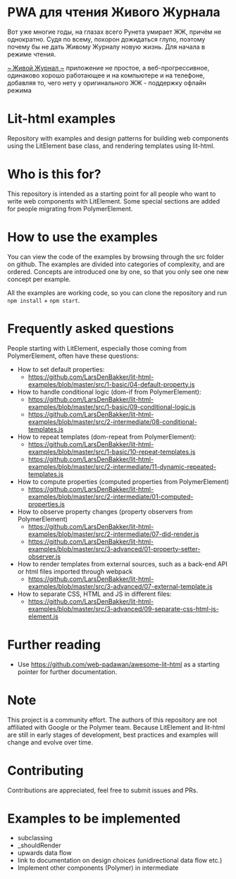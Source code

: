# PWA для чтения Живого Журнала

Вот уже многие годы, на глазах всего Рунета умирает ЖЖ, причём не однократно. Судя по всему, похорон дожидаться глупо, поэтому почему бы не дать Живому Журналу новую жизнь. Для начала в режиме чтения.

[~&#8201;Живой Журнал ~](https://livejournal.in-wave.com) приложение не простое, а веб-прогрессивное, одинаково хорошо работающее и на компьютере и на телефоне, добавляя то, чего нету у оригинального ЖЖ - поддержку офлайн режима 





# Lit-html examples
Repository with examples and design patterns for building web components using the LitElement base class, and rendering templates using lit-html.

# Who is this for?
This repository is intended as a starting point for all people who want to write web components with LitElement. Some special sections are added for people migrating from PolymerElement.

# How to use the examples
You can view the code of the examples by browsing through the src folder on github. The examples are divided into categories of complexity, and are ordered. Concepts are introduced one by one, so that you only see one new concept per example.

All the examples are working code, so you can clone the repository and run `npm install` + `npm start`.

# Frequently asked questions
People starting with LitElement, especially those coming from PolymerElement, often have these questions:
* How to set default properties:
  * https://github.com/LarsDenBakker/lit-html-examples/blob/master/src/1-basic/04-default-property.js
* How to handle conditional logic (dom-if from PolymerElement):
  * https://github.com/LarsDenBakker/lit-html-examples/blob/master/src/1-basic/09-conditional-logic.js
  * https://github.com/LarsDenBakker/lit-html-examples/blob/master/src/2-intermediate/08-conditional-templates.js
* How to repeat templates (dom-repeat from PolymerElement):
  * https://github.com/LarsDenBakker/lit-html-examples/blob/master/src/1-basic/10-repeat-templates.js
  * https://github.com/LarsDenBakker/lit-html-examples/blob/master/src/2-intermediate/11-dynamic-repeated-templates.js
* How to compute properties (computed properties from PolymerElement)
  * https://github.com/LarsDenBakker/lit-html-examples/blob/master/src/2-intermediate/01-computed-properties.js
* How to observe property changes (property observers from PolymerElement)
  * https://github.com/LarsDenBakker/lit-html-examples/blob/master/src/2-intermediate/07-did-render.js
  * https://github.com/LarsDenBakker/lit-html-examples/blob/master/src/3-advanced/01-property-setter-observer.js
* How to render templates from external sources, such as a back-end API or html files imported through webpack
  * https://github.com/LarsDenBakker/lit-html-examples/blob/master/src/3-advanced/07-external-template.js
* How to separate CSS, HTML and JS in different files:
  * https://github.com/LarsDenBakker/lit-html-examples/blob/master/src/3-advanced/09-separate-css-html-js-element.js

# Further reading
* Use https://github.com/web-padawan/awesome-lit-html as a starting pointer for further documentation.

# Note
This project is a community effort. The authors of this repository are not affiliated with Google or the Polymer team. Because LitElement and lit-html are still in early stages of development, best practices and examples will change and evolve over time.

# Contributing
Contributions are appreciated, feel free to submit issues and PRs.

# Examples to be implemented
* subclassing
* _shouldRender
* upwards data flow
* link to documentation on design choices (unidirectional data flow etc.)
* Implement other components (Polymer) in intermediate
